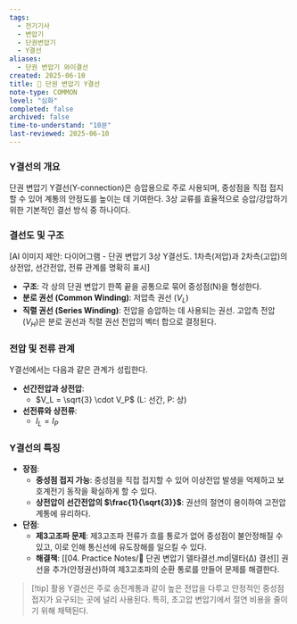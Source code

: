 ```yaml
---
tags:
  - 전기기사
  - 변압기
  - 단권변압기
  - Y결선
aliases:
  - 단권 변압기 와이결선
created: 2025-06-10
title: 📝 단권 변압기 Y결선
note-type: COMMON
level: "심화"
completed: false
archived: false
time-to-understand: "10분"
last-reviewed: 2025-06-10
---
```


### Y결선의 개요
단권 변압기 Y결선(Y-connection)은 승압용으로 주로 사용되며, 중성점을 직접 접지할 수 있어 계통의 안정도를 높이는 데 기여한다. 3상 교류를 효율적으로 승압/강압하기 위한 기본적인 결선 방식 중 하나이다.

### 결선도 및 구조
[AI 이미지 제안: 다이어그램 - 단권 변압기 3상 Y결선도. 1차측(저압)과 2차측(고압)의 상전압, 선간전압, 전류 관계를 명확히 표시]

- **구조**: 각 상의 단권 변압기 한쪽 끝을 공통으로 묶어 중성점(N)을 형성한다.
- **분로 권선 (Common Winding)**: 저압측 권선 ($V_L$)
- **직렬 권선 (Series Winding)**: 전압을 승압하는 데 사용되는 권선. 고압측 전압($V_H$)은 분로 권선과 직렬 권선 전압의 벡터 합으로 결정된다.

### 전압 및 전류 관계
Y결선에서는 다음과 같은 관계가 성립한다.

- **선간전압과 상전압**:
    - $V_L = \sqrt{3} \cdot V_P$ (L: 선간, P: 상)
- **선전류와 상전류**:
    - $I_L = I_P$

### Y결선의 특징
- **장점**:
    - **중성점 접지 가능**: 중성점을 직접 접지할 수 있어 이상전압 발생을 억제하고 보호계전기 동작을 확실하게 할 수 있다.
    - **상전압이 선간전압의 $\frac{1}{\sqrt{3}}$**: 권선의 절연이 용이하여 고전압 계통에 유리하다.
- **단점**:
    - **제3고조파 문제**: 제3고조파 전류가 흐를 통로가 없어 중성점이 불안정해질 수 있고, 이로 인해 통신선에 유도장해를 일으킬 수 있다.
    - **해결책**: [[04. Practice Notes/📝 단권 변압기 델타결선.md|델타(Δ) 결선]] 권선을 추가(안정권선)하여 제3고조파의 순환 통로를 만들어 문제를 해결한다.

>[!tip] 활용
>Y결선은 주로 송전계통과 같이 높은 전압을 다루고 안정적인 중성점 접지가 요구되는 곳에 널리 사용된다. 특히, 초고압 변압기에서 절연 비용을 줄이기 위해 채택된다. 